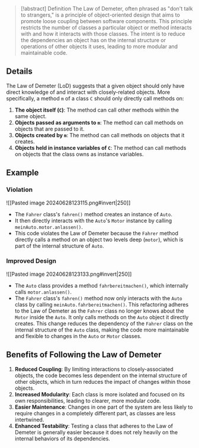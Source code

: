> [!abstract] Definition
> The Law of Demeter, often phrased as "don't talk to strangers," is a principle of object-oriented design that aims to promote loose coupling between software components. This principle restricts the number of classes a particular object or method interacts with and how it interacts with those classes. The intent is to reduce the dependencies an object has on the internal structure or operations of other objects it uses, leading to more modular and maintainable code. 
## Details
The Law of Demeter (LoD) suggests that a given object should only have direct knowledge of and interact with closely-related objects. More specifically, a method `m` of a class `C` should only directly call methods on:
1. **The object itself (`C`)**: The method can call other methods within the same object.
2. **Objects passed as arguments to `m`**: The method can call methods on objects that are passed to it.
3. **Objects created by `m`**: The method can call methods on objects that it creates.
4. **Objects held in instance variables of `C`**: The method can call methods on objects that the class owns as instance variables.
## Example
### Violation
![[Pasted image 20240628123115.png#invert|250]]

- The `Fahrer` class's `fahren()` method creates an instance of `Auto`.
- It then directly interacts with the `Auto`'s `Motor` instance by calling `meinAuto.motor.anlassen()`.
- This code violates the Law of Demeter because the `Fahrer` method directly calls a method on an object two levels deep (`motor`), which is part of the internal structure of `Auto`.
### Improved Design
![[Pasted image 20240628123133.png#invert|250]]
- The `Auto` class provides a method `fahrbereitmachen()`, which internally calls `motor.anlassen()`.
- The `Fahrer` class's `fahren()` method now only interacts with the `Auto` class by calling `meinAuto.fahrbereitmachen()`.
This refactoring adheres to the Law of Demeter as the `Fahrer` class no longer knows about the `Motor` inside the `Auto`. It only calls methods on the `Auto` object it directly creates. This change reduces the dependency of the `Fahrer` class on the internal structure of the `Auto` class, making the code more maintainable and flexible to changes in the `Auto` or `Motor` classes.
## Benefits of Following the Law of Demeter
1. **Reduced Coupling**: By limiting interactions to closely-associated objects, the code becomes less dependent on the internal structure of other objects, which in turn reduces the impact of changes within those objects.
2. **Increased Modularity**: Each class is more isolated and focused on its own responsibilities, leading to clearer, more modular code.
3. **Easier Maintenance**: Changes in one part of the system are less likely to require changes in a completely different part, as classes are less intertwined.
4. **Enhanced Testability**: Testing a class that adheres to the Law of Demeter is generally easier because it does not rely heavily on the internal behaviors of its dependencies.